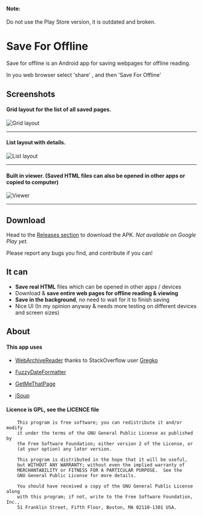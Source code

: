 #### Note:
Do not use the Play Store version, it is outdated and broken.

# Save For Offline

Save for offline is an Android app for saving webpages for offline reading.

In you web browser select 'share' , and then 'Save For Offline'

## Screenshots
#### Grid layout for the list of all saved pages.
![Grid layout](https://raw.githubusercontent.com/JonasCz/save-for-offline/master/screenshots/gridlayout.png)
***

#### List layout with details.
![List layout](https://raw.githubusercontent.com/JonasCz/save-for-offline/master/screenshots/listlayout.png)
***

#### Built in viewer. (Saved HTML files can also be opened in other apps or copied to computer)
![Viewer](https://raw.githubusercontent.com/JonasCz/save-for-offline/master/screenshots/viewer.png)
***


## Download

Head to the [Releases section](http://github.com/JonasCz/save-for-offline/releases) to download the APK.  *Not available on Google Play yet.*

Please report any bugs you find, and contribute if you can!


## It can

* **Save real HTML**  files which can be opened in other apps / devices
* Download & **save entire web pages for offline reading & viewing**
* **Save in the background**, no need to wait for it to finish saving
* Nice UI (In my opinion anyway & needs more testing on different devices and screen sizes)

## About

#### This app uses

*  [WebArchiveReader](http://github.com/gregko/webArchiveReader/) thanks to StackOverflow user [Gregko](http://github.com/JonasCz/save-for-offline/releases)

* [FuzzyDateFormatter](http://github.com/igstan/fuzzyDateFormatter/)

* [GetMeThatPage](https://github.com/PramodKhare/GetMeThatPage/)

* [jSoup](http://jsoup.org)

#### Licence is GPL, see the LICENCE file

```
    This program is free software; you can redistribute it and/or modify
    it under the terms of the GNU General Public License as published by
    the Free Software Foundation; either version 2 of the License, or
    (at your option) any later version.

    This program is distributed in the hope that it will be useful,
    but WITHOUT ANY WARRANTY; without even the implied warranty of
    MERCHANTABILITY or FITNESS FOR A PARTICULAR PURPOSE.  See the
    GNU General Public License for more details.

    You should have received a copy of the GNU General Public License along
    with this program; if not, write to the Free Software Foundation, Inc.,
    51 Franklin Street, Fifth Floor, Boston, MA 02110-1301 USA.
```